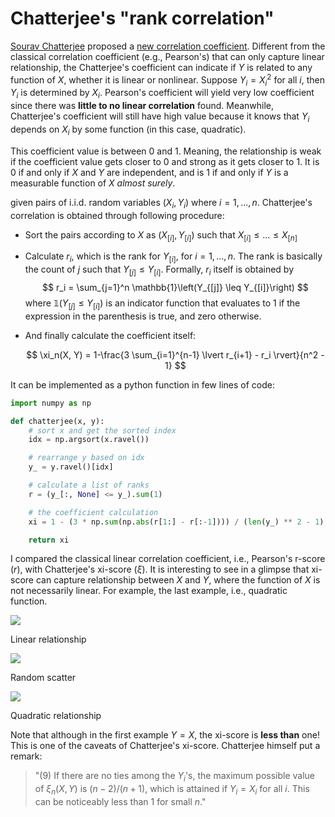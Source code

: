 # Chatterjee's "rank correlation" 

[Sourav Chatterjee](https://scholar.google.com/citations?user=F6QiwyMAAAAJ&hl=en) proposed a [new correlation coefficient](https://arxiv.org/abs/1909.10140).
Different from the classical correlation coefficient (e.g., Pearson's) that can only capture linear relationship, the Chatterjee's coefficient can indicate if $Y$ is related to any function of $X$, whether it is linear or nonlinear.
Suppose $Y_i = X_i^2$ for all $i$, then $Y_i$ is determined by $X_i$.
Pearson's coefficient will yield very low coefficient since there was **little to no linear correlation** found.
Meanwhile, Chatterjee's coefficient will still have high value because it knows that $Y_i$ depends on $X_i$ by some function (in this case, quadratic).

This coefficient value is between 0 and 1.
Meaning, the relationship is weak if the coefficient value gets closer to 0 and strong as it gets closer to 1.
It is 0 if and only if $X$ and $Y$ are independent, and is 1 if and only if $Y$ is a measurable function of $X$ *almost surely*.


given pairs of i.i.d. random variables $(X_i, Y_i)$ where $i=1, ..., n$.
Chatterjee's correlation is obtained through following procedure:

- Sort the pairs according to $X$ as $(X_{[i]}, Y_{[i]})$ such that $X_{[i]} \leq ... \leq X_{[n]}$
- Calculate $r_i$, which is the rank for $Y_{[i]}$, for $i=1, ..., n$.
  The rank is basically the count of $j$ such that $Y_{[j]} \leq Y_{[i]}$.
  Formally, $r_i$ itself is obtained by
  $$ r_i = \sum_{j=1}^n \mathbb{1}\left(Y_{[j]} \leq Y_{[i]}\right) $$
  where $\mathbb{1}\left(Y_{[j]} \leq Y_{[i]}\right)$ is an indicator function that evaluates to 1 if the expression in the parenthesis is true, and zero otherwise.
- And finally calculate the coefficient itself:

  $$ \xi_n(X, Y) = 1-\frac{3 \sum_{i=1}^{n-1} \lvert r_{i+1} - r_i \rvert}{n^2 - 1} $$

It can be implemented as a python function in few lines of code:

```python
import numpy as np

def chatterjee(x, y):
    # sort x and get the sorted index
    idx = np.argsort(x.ravel())

    # rearrange y based on idx
    y_ = y.ravel()[idx]

    # calculate a list of ranks
    r = (y_[:, None] <= y_).sum(1)

    # the coefficient calculation
    xi = 1 - (3 * np.sum(np.abs(r[1:] - r[:-1]))) / (len(y_) ** 2 - 1)

    return xi
```

I compared the classical linear correlation coefficient, i.e., Pearson's r-score ($r$), with Chatterjee's xi-score ($\xi$).
It is interesting to see  in a glimpse that xi-score can capture relationship between $X$ and $Y$, where the function of $X$ is not necessarily linear.
For example, the last example, i.e., quadratic function.

![](https://i.ibb.co/yXRk2m3/linear.png)
<p class="caption">Linear relationship</p>

![](https://i.ibb.co/wYB749d/random.png)
<p class="caption">Random scatter</p>

![](https://i.ibb.co/B3c4JD4/quadratic.png)
<p class="caption">Quadratic relationship</p>

Note that although in the first example $Y=X$, the xi-score is **less than** one!
This is one of the caveats of Chatterjee's xi-score.
Chatterjee himself put a remark:

> "(9) If there are no ties among the $Y_i$'s, the maximum possible value of $\xi_n(X, Y)$ is $(n -2) / (n + 1)$, which is attained if $Y_i = X_i$ for all $i$. This can be noticeably less than 1 for small $n$."